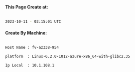 
   
#### This Page Create at:

```bash

2023-10-11 - 02:15:01 UTC

```

#### Create By Machine:

```bash

Host Name : fv-az338-954

platform  : Linux-6.2.0-1012-azure-x86_64-with-glibc2.35

Ip Local  : 10.1.108.1

```

